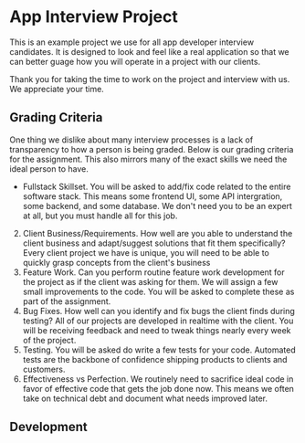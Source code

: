 # App Interview Project

This is an example project we use for all app developer interview candidates. It is designed to look and feel like a real application so that we can better guage how you will operate in a project with our clients.

Thank you for taking the time to work on the project and interview with us. We appreciate your time.

## Grading Criteria

One thing we dislike about many interview processes is a lack of transparency to how a person is being graded. Below is our grading criteria for the assignment. This also mirrors many of the exact skills we need the ideal person to have.

- Fullstack Skillset. You will be asked to add/fix code related to the entire software stack. This means some frontend UI, some API intergration, some backend, and some database. We don't need you to be an expert at all, but you must handle all for this job.

2. Client Business/Requirements. How well are you able to understand the client business and adapt/suggest solutions that fit them specifically? Every client project we have is unique, you will need to be able to quickly grasp concepts from the client's business 
3. Feature Work. Can you perform routine feature work development for the project as if the client was asking for them. We will assign a few small improvements to the code. You will be asked to complete these as part of the assignment.
4. Bug Fixes. How well can you identify and fix bugs the client finds during testing? All of our projects are developed in realtime with the client. You will be receiving feedback and need to tweak things nearly every week of the project.
5. Testing. You will be asked do write a few tests for your code. Automated tests are the backbone of confidence shipping products to clients and customers.
6. Effectiveness vs Perfection. We routinely need to sacrifice ideal code in favor of effective code that gets the job done now. This means we often take on technical debt and document what needs improved later.


## Development